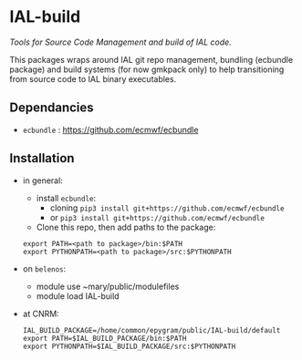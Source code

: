 IAL-build
=========

*Tools for Source Code Management and build of IAL code.*

This packages wraps around IAL git repo management, bundling (ecbundle package) and build systems
(for now gmkpack only) to help transitioning from source code to IAL binary executables.

Dependancies
------------

* `ecbundle` : https://github.com/ecmwf/ecbundle

Installation
------------

* in general:
  - install `ecbundle`:
    - cloning `pip3 install git+https://github.com/ecmwf/ecbundle`
    - or `pip3 install git+https://github.com/ecmwf/ecbundle`
  - Clone this repo, then add paths to the package:
  ```
  export PATH=<path to package>/bin:$PATH
  export PYTHONPATH=<path to package>/src:$PYTHONPATH
  ```

* on `belenos`:

  - module use ~mary/public/modulefiles
  - module load IAL-build

* at CNRM:
  ```
  IAL_BUILD_PACKAGE=/home/common/epygram/public/IAL-build/default
  export PATH=$IAL_BUILD_PACKAGE/bin:$PATH
  export PYTHONPATH=$IAL_BUILD_PACKAGE/src:$PYTHONPATH
  ```
  
